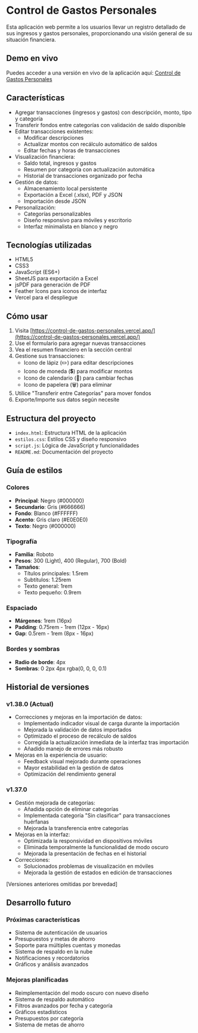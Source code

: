 # Control de Gastos Personales

Esta aplicación web permite a los usuarios llevar un registro detallado de sus ingresos y gastos personales, proporcionando una visión general de su situación financiera.

## Demo en vivo

Puedes acceder a una versión en vivo de la aplicación aquí: [Control de Gastos Personales](https://control-de-gastos-personales.vercel.app/)

## Características

- Agregar transacciones (ingresos y gastos) con descripción, monto, tipo y categoría
- Transferir fondos entre categorías con validación de saldo disponible
- Editar transacciones existentes:
  - Modificar descripciones
  - Actualizar montos con recálculo automático de saldos
  - Editar fechas y horas de transacciones
- Visualización financiera:
  - Saldo total, ingresos y gastos
  - Resumen por categoría con actualización automática
  - Historial de transacciones organizado por fecha
- Gestión de datos:
  - Almacenamiento local persistente
  - Exportación a Excel (.xlsx), PDF y JSON
  - Importación desde JSON
- Personalización:
  - Categorías personalizables
  - Diseño responsivo para móviles y escritorio
  - Interfaz minimalista en blanco y negro

## Tecnologías utilizadas

- HTML5
- CSS3
- JavaScript (ES6+)
- SheetJS para exportación a Excel
- jsPDF para generación de PDF
- Feather Icons para iconos de interfaz
- Vercel para el despliegue

## Cómo usar

1. Visita [https://control-de-gastos-personales.vercel.app/](https://control-de-gastos-personales.vercel.app/)
2. Use el formulario para agregar nuevas transacciones
3. Vea el resumen financiero en la sección central
4. Gestione sus transacciones:
   - Icono de lápiz (✏️) para editar descripciones
   - Icono de moneda (💲) para modificar montos
   - Icono de calendario (📅) para cambiar fechas
   - Icono de papelera (🗑️) para eliminar
5. Utilice "Transferir entre Categorías" para mover fondos
6. Exporte/Importe sus datos según necesite

## Estructura del proyecto

- `index.html`: Estructura HTML de la aplicación
- `estilos.css`: Estilos CSS y diseño responsivo
- `script.js`: Lógica de JavaScript y funcionalidades
- `README.md`: Documentación del proyecto

## Guía de estilos

### Colores
- **Principal**: Negro (#000000)
- **Secundario**: Gris (#666666)
- **Fondo**: Blanco (#FFFFFF)
- **Acento**: Gris claro (#E0E0E0)
- **Texto**: Negro (#000000)

### Tipografía
- **Familia**: Roboto
- **Pesos**: 300 (Light), 400 (Regular), 700 (Bold)
- **Tamaños**:
  - Títulos principales: 1.5rem
  - Subtítulos: 1.25rem
  - Texto general: 1rem
  - Texto pequeño: 0.9rem

### Espaciado
- **Márgenes**: 1rem (16px)
- **Padding**: 0.75rem - 1rem (12px - 16px)
- **Gap**: 0.5rem - 1rem (8px - 16px)

### Bordes y sombras
- **Radio de borde**: 4px
- **Sombras**: 0 2px 4px rgba(0, 0, 0, 0.1)

## Historial de versiones

### v1.38.0 (Actual)
- Correcciones y mejoras en la importación de datos:
  - Implementado indicador visual de carga durante la importación
  - Mejorada la validación de datos importados
  - Optimizado el proceso de recálculo de saldos
  - Corregida la actualización inmediata de la interfaz tras importación
  - Añadido manejo de errores más robusto
- Mejoras en la experiencia de usuario:
  - Feedback visual mejorado durante operaciones
  - Mayor estabilidad en la gestión de datos
  - Optimización del rendimiento general

### v1.37.0
- Gestión mejorada de categorías:
  - Añadida opción de eliminar categorías
  - Implementada categoría "Sin clasificar" para transacciones huérfanas
  - Mejorada la transferencia entre categorías
- Mejoras en la interfaz:
  - Optimizada la responsividad en dispositivos móviles
  - Eliminada temporalmente la funcionalidad de modo oscuro
  - Mejorada la presentación de fechas en el historial
- Correcciones:
  - Solucionados problemas de visualización en móviles
  - Mejorada la gestión de estados en edición de transacciones

[Versiones anteriores omitidas por brevedad]

## Desarrollo futuro

### Próximas características
- Sistema de autenticación de usuarios
- Presupuestos y metas de ahorro
- Soporte para múltiples cuentas y monedas
- Sistema de respaldo en la nube
- Notificaciones y recordatorios
- Gráficos y análisis avanzados

### Mejoras planificadas
- Reimplementación del modo oscuro con nuevo diseño
- Sistema de respaldo automático
- Filtros avanzados por fecha y categoría
- Gráficos estadísticos
- Presupuestos por categoría
- Sistema de metas de ahorro

